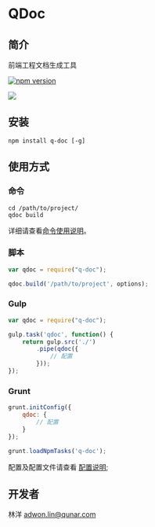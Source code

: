# QDoc

## 简介

前端工程文档生成工具

[![npm version](https://badge.fury.io/js/q-doc.svg)](http://badge.fury.io/js/q-doc)

![](https://nodei.co/npm/q-doc.png?downloads=true&downloadRank=true&stars=true)

## 安装

```
npm install q-doc [-g]
```

## 使用方式

### 命令

```
cd /path/to/project/
qdoc build
```

详细请查看[命令使用说明](./usage.md)。

### 脚本

```javascript
var qdoc = require("q-doc");

qdoc.build('/path/to/project', options);
```

### Gulp

```javascript
var qdoc = require("q-doc");

gulp.task('qdoc', function() {
    return gulp.src('./')
        .pipe(qdoc({
            // 配置
        }));
});
```

### Grunt

```javascript
grunt.initConfig({
    qdoc: {
        // 配置
    }
});

grunt.loadNpmTasks('q-doc');
```

配置及配置文件请查看 [配置说明](./config.md);

## 开发者

林洋 <adwon.lin@qunar.com>
